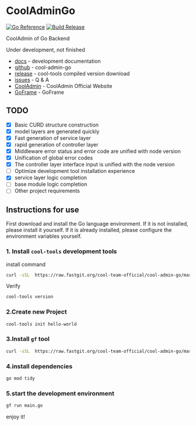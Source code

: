 # CoolAdminGo

[![Go Reference](https://pkg.go.dev/badge/github.com/cool-team-official/cool-admin-go.svg)](https://pkg.go.dev/github.com/cool-team-official/cool-admin-go)
[![Build Release](https://github.com/cool-team-official/cool-admin-go/actions/workflows/release.yml/badge.svg)](https://github.com/cool-team-official/cool-admin-go/actions/workflows/release.yml)

CoolAdmin of Go Backend

Under development, not finished

- [docs](https://pkg.go.dev/github.com/cool-team-official/cool-admin-go) - development documentation
- [github](https://github.com/cool-team-official/cool-admin-go) - cool-admin-go 
- [release](https://github.com/cool-team-official/cool-admin-go/releases) - cool-tools compiled version download
- [issues](https://github.com/cool-team-official/cool-admin-go/issues) - Q & A
- [CoolAdmin](https://cool-js.com) - CoolAdmin Official Website
- [GoFrame](https://goframe.org) - GoFrame 

## TODO

- [x] Basic CURD structure construction
- [x] model layers are generated quickly
- [x] Fast generation of service layer
- [x] rapid generation of controller layer
- [x] Middleware error status and error code are unified with node version
- [x] Unification of global error codes
- [x] The controller layer interface input is unified with the node version
- [ ] Optimize development tool installation experience
- [x] service layer logic completion
- [ ] base module logic completion
- [ ] Other project requirements

## Instructions for use

First download and install the Go language environment. If it is not installed, please install it yourself. If it is already installed, please configure the environment variables yourself.

### 1. Install `cool-tools` development tools

install command

```bash
curl -sSL  https://raw.fastgit.org/cool-team-official/cool-admin-go/master/scripts/install-cool-tools.sh | sh
```

Verify

```bash
cool-tools version
```

### 2.Create new Project

```bash
cool-tools init hello-world
```

### 3.Install `gf` tool

```bash
curl -sSL  https://raw.fastgit.org/cool-team-official/cool-admin-go/master/scripts/install-gf.sh | sh
```

### 4.install dependencies

```bash
go mod tidy
```

### 5.start the development environment 

```bash
gf run main.go
```

enjoy it!
